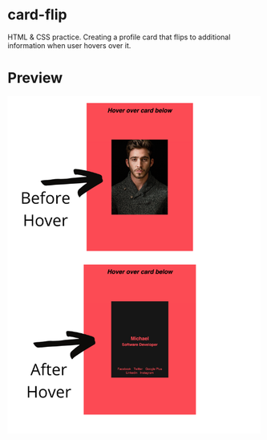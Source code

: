 # card-flip
HTML &amp; CSS practice. Creating a profile card that flips to additional information when user hovers over it.

# Preview
![before and after hover](Preview.png)
